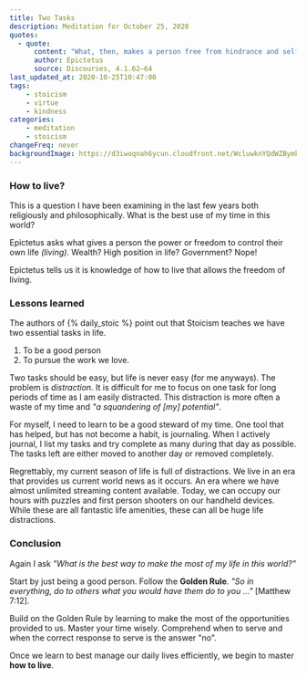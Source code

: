 ```yaml
---
title: Two Tasks
description: Meditation for October 25, 2020
quotes: 
  - quote:
      content: "What, then, makes a person free from hindrance and self-determining? For wealth doesn't, neither does high-office, state or kingdom—rather, something else must be found … in the case of living, it is the knowledge of how to live."
      author: Epictetus
      source: Discourses, 4.1.62–64
last_updated_at: 2020-10-25T10:47:00
tags:
    - stoicism
    - virtue
    - kindness
categories:
    - meditation
    - stoicism
changeFreq: never
backgroundImage: https://d3iwoqnah6ycun.cloudfront.net/WcluwknYQdWZBymkzm01-w.jpg
---
```


### How to live?

This is a question I have been examining in the last few years both religiously and philosophically. What is the best 
use of my time in this world?

Epictetus asks what gives a person the power or freedom to control their own life *(living)*. Wealth? High position in 
life? Government? Nope!

Epictetus tells us it is knowledge of how to live that allows the freedom of living.

### Lessons learned

The authors of {% daily_stoic %} point out that Stoicism teaches we have two essential tasks in life. 

1. To be a good person
2. To pursue the work we love.

Two tasks should be easy, but life is never easy (for me anyways). The problem is *distraction*. It is difficult for me
to focus on one task for long periods of time as I am easily distracted. This distraction is more often a waste of my 
time and *"a squandering of [my] potential"*.

For myself, I need to learn to be a good steward of my time. One tool that has helped, but has not become a habit, is 
journaling. When I actively journal, I list my tasks and try complete as many during that day as possible. The tasks 
left are either moved to another day or removed completely.

Regrettably, my current season of life is full of distractions. We live in an era that provides us current world news as 
it occurs. An era where we have almost unlimited streaming content available. Today, we can occupy our hours with 
puzzles and first person shooters on our handheld devices. While these are all fantastic life amenities, these 
can all be huge life distractions.

### Conclusion

Again I ask *"What is the best way to make the most of my life in this world?"* 

Start by just being a good person. Follow the **Golden Rule**. *"So in everything, do to others what you would have 
them do to you …"* [Matthew 7:12].

Build on the Golden Rule by learning to make the most of the opportunities provided to us. Master your time wisely. 
Comprehend when to serve and when the correct response to serve is the answer "no".

Once we learn to best manage our daily lives efficiently, we begin to master **how to live**.
